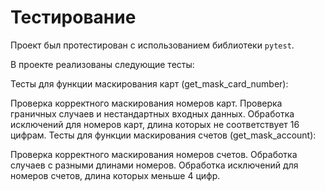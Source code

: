 # Тестирование

Проект был протестирован с использованием библиотеки `pytest`.

В проекте реализованы следующие тесты:

Тесты для функции маскирования карт (get_mask_card_number):

Проверка корректного маскирования номеров карт.
Проверка граничных случаев и нестандартных входных данных.
Обработка исключений для номеров карт, длина которых не соответствует 16 цифрам.
Тесты для функции маскирования счетов (get_mask_account):

Проверка корректного маскирования номеров счетов.
Обработка случаев с разными длинами номеров.
Обработка исключений для номеров счетов, длина которых меньше 4 цифр.

  
   
